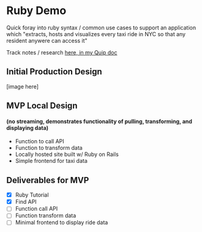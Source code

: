 # Ruby Demo
Quick foray into ruby syntax / common use cases to support an application
which "extracts, hosts and visualizes every taxi ride in NYC so that any
resident anywere can access it"

Track notes / research [here, in my Quip doc](https://quip.com/rsFoAR8HRclG/Tyler-Technologies-Ruby-Toy-Project)

## Initial Production Design
[image here]

## MVP Local Design 
#### (no streaming, demonstrates functionality of pulling, transforming, and displaying data)
- Function to call API
- Function to transform data
- Locally hosted site built w/ Ruby on Rails
- Simple frontend for taxi data

## Deliverables for MVP

- [x] Ruby Tutorial
- [x] Find API
- [ ] Function call API
- [ ] Function transform data
- [ ] Minimal frontend to display ride data
